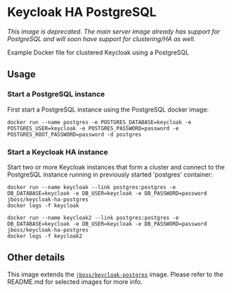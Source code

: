 # Keycloak HA PostgreSQL

*This image is deprecated. The main server image already has support for PostgreSQL and will soon have support for clustering/HA as well.*

Example Docker file for clustered Keycloak using a PostgreSQL

## Usage

### Start a PostgreSQL instance

First start a PostgreSQL instance using the PostgreSQL docker image:

    docker run --name postgres -e POSTGRES_DATABASE=keycloak -e POSTGRES_USER=keycloak -e POSTGRES_PASSWORD=password -e POSTGRES_ROOT_PASSWORD=password -d postgres

### Start a Keycloak HA instance

Start two or more Keycloak instances that form a cluster and connect to the PostgreSQL instance running in previously started 'postgres' container:

    docker run --name keycloak --link postgres:postgres -e DB_DATABASE=keycloak -e DB_USER=keycloak -e DB_PASSWORD=password jboss/keycloak-ha-postgres
    docker logs -f keycloak

    docker run --name keycloak2 --link postgres:postgres -e DB_DATABASE=keycloak -e DB_USER=keycloak -e DB_PASSWORD=password jboss/keycloak-ha-postgres
    docker logs -f keycloak2


## Other details

This image extends the [`jboss/keycloak-postgres`](https://github.com/jboss-dockerfiles/keycloak) image. Please refer to the README.md for selected images for more info.

